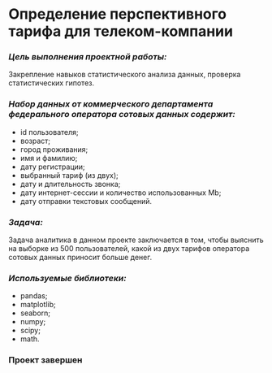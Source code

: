 # Определение перспективного тарифа для телеком-компании

### *Цель выполнения проектной работы:*
Закрепление навыков статистического анализа данных, проверка статистических гипотез.

### *Набор данных от коммерческого департамента федерального оператора сотовых данных содержит:*
- id пользователя;
- возраст;
- город проживания;
- имя и фамилию;
- дату регистрации;
- выбранный тариф (из двух);
- дату и длительность звонка;
- дату интернет-сессии и количество использованных Mb;
- дату отправки текстовых сообщений.


### *Задача:*

Задача аналитика в данном проекте заключается в том, чтобы выяснить на выборке из 500 пользователей, какой из двух тарифов оператора сотовых данных приносит больше денег. 

### *Используемые библиотеки:*
- pandas;
- matplotlib;
- seaborn;
- numpy;
- scipy;
- math.
 
### **Проект завершен**

